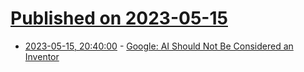 # [Published on 2023-05-15](index.md)

* [2023-05-15, 20:40:00](https://tech.slashdot.org/story/23/05/15/1843258/google-ai-should-not-be-considered-an-inventor?utm_source=rss1.0mainlinkanon&utm_medium=feed) - [Google: AI Should Not Be Considered an Inventor](https://tech.slashdot.org/story/23/05/15/1843258/google-ai-should-not-be-considered-an-inventor?utm_source=rss1.0mainlinkanon&utm_medium=feed)
